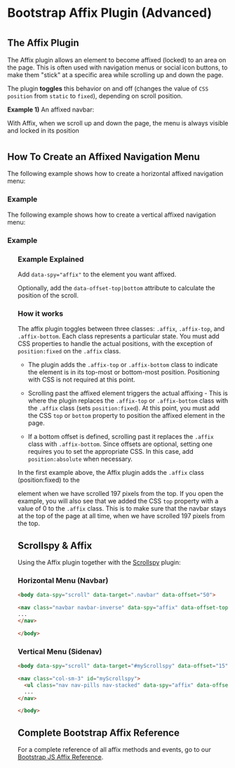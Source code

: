 Bootstrap Affix Plugin (Advanced)
=================================

#  

The Affix Plugin
----------------

The Affix plugin allows an element to become affixed (locked) to an area on the page. This is often used with navigation menus or social icon buttons, to make them "stick" at a specific area while scrolling up and down the page.

The plugin **toggles** this behavior on and off (changes the value of `CSS position` from `static` to `fixed`), depending on scroll position.

**Example 1)** An affixed navbar:

With Affix, when we scroll up and down the page, the menu is always visible and locked in its position

# 

How To Create an Affixed Navigation Menu
----------------------------------------

The following example shows how to create a horizontal affixed navigation menu:

### Example

<nav class="navbar navbar-inverse" data-spy="affix" data-offset-top="197">

The following example shows how to create a vertical affixed navigation menu:

### Example

<ul class="nav nav-pills nav-stacked" data-spy="affix" data-offset-top="205">

### Example Explained

Add `data-spy="affix"` to the element you want affixed.

Optionally, add the `data-offset-top|bottom` attribute to calculate the position of the scroll.

### How it works

The affix plugin toggles between three classes: `.affix`, `.affix-top`, and `.affix-bottom`. Each class represents a particular state. You must add CSS properties to handle the actual positions, with the exception of `position:fixed` on the `.affix` class.

-   The plugin adds the `.affix-top` or `.affix-bottom` class to indicate the element is in its top-most or bottom-most position. Positioning with CSS is not required at this point.

-   Scrolling past the affixed element triggers the actual affixing - This is where the plugin replaces the `.affix-top` or `.affix-bottom` class with the `.affix` class (sets `position:fixed`). At this point, you must add the CSS `top` or `bottom` property to position the affixed element in the page.

-   If a bottom offset is defined, scrolling past it replaces the `.affix` class with `.affix-bottom`. Since offsets are optional, setting one requires you to set the appropriate CSS. In this case, add `position:absolute` when necessary.

In the first example above, the Affix plugin adds the `.affix` class (position:fixed) to the <nav> element when we have scrolled 197 pixels from the top. If you open the example, you will also see that we added the CSS `top` property with a value of 0 to the `.affix` class. This is to make sure that the navbar stays at the top of the page at all time, when we have scrolled 197 pixels from the top.

#  

Scrollspy & Affix
-----------------

Using the Affix plugin together with the [Scrollspy](https://www.w3schools.com/bootstrap/bootstrap_scrollspy.asp) plugin:

### Horizontal Menu (Navbar)

``` html
<body data-spy="scroll" data-target=".navbar" data-offset="50">

<nav class="navbar navbar-inverse" data-spy="affix" data-offset-top="197">
...
</nav>

</body>
```

# 

### Vertical Menu (Sidenav)

``` html
<body data-spy="scroll" data-target="#myScrollspy" data-offset="15">

<nav class="col-sm-3" id="myScrollspy">
  <ul class="nav nav-pills nav-stacked" data-spy="affix" data-offset-top="205">
  ...
</nav>

</body>
```

#  

Complete Bootstrap Affix Reference
----------------------------------

For a complete reference of all affix methods and events, go to our [Bootstrap JS Affix Reference](https://www.w3schools.com/bootstrap/bootstrap_ref_js_affix.asp).